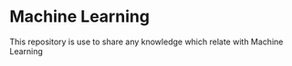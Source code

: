 # Machine Learning

This repository is use to share any knowledge which relate with Machine Learning
